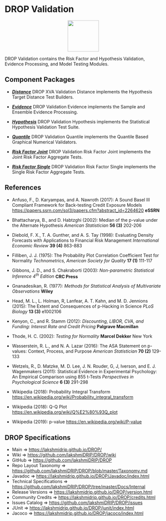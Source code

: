 # DROP Validation

<p align="center"><img src="https://github.com/lakshmiDRIP/DROP/blob/master/DRIP_Logo.gif?raw=true" width="100"></p>

DROP Validation contains the Risk Factor and Hypothesis Validation, Evidence Processing, and Model Testing Modules.


## Component Packages

 * [***Distance***](https://github.com/lakshmiDRIP/DROP/tree/master/src/main/java/org/drip/validation/distance)
 DROP XVA Validation Distance implements the Hypothesis Target Distance Test Builders.

 * [***Evidence***](https://github.com/lakshmiDRIP/DROP/tree/master/src/main/java/org/drip/validation/evidence)
 DROP Validation Evidence implements the Sample and Ensemble Evidence Processing.

 * [***Hypothesis***](https://github.com/lakshmiDRIP/DROP/tree/master/src/main/java/org/drip/validation/hypothesis)
 DROP Validation Hypothesis implements the Statistical Hypothesis Validation Test Suite.

 * [***Quantile***](https://github.com/lakshmiDRIP/DROP/tree/master/src/main/java/org/drip/validation/quantile)
 DROP Validation Quantile implements the Quantile Based Graphical Numerical Validators.

 * [***Risk Factor Joint***](https://github.com/lakshmiDRIP/DROP/tree/master/src/main/java/org/drip/validation/riskfactorjoint)
 DROP Validation Risk Factor Joint implements the Joint Risk Factor Aggregate Tests.

 * [***Risk Factor Single***](https://github.com/lakshmiDRIP/DROP/tree/master/src/main/java/org/drip/validation/riskfactorsingle)
 DROP Validation Risk Factor Single implements the Single Risk Factor Aggregate Tests.


## References

 * Anfuso, F., D. Karyampas, and A. Nawroth (2017): A Sound Basel III Compliant Framework for Back-testing Credit Exposure Models https://papers.ssrn.com/sol3/papers.cfm?abstract_id=2264620 <b>eSSRN</b>

 * Bhattacharya, B., and D. Habtzghi (2002): Median of the p-value under the Alternate Hypothesis <i>American Statistician</i> <b>56 (3)</b> 202-206

 * Diebold, F. X., T. A. Gunther, and A. S. Tay (1998): Evaluating Density Forecasts with Applications to Financial Risk Management <i>International Economic Review</i> <b>39 (4)</b> 863-883

 * Filliben, J. J. (1975): The Probability Plot Correlation Coefficient Test for Normality <i>Technometrics, American Society for Quality</i> <b>17 (1)</b> 111-117

 * Gibbons, J. D., and S. Chakraborti (2003): <i>Non-parametric Statistical Inference 4<sup>th</sup> Edition</i> <b>CRC Press</b>

 * Gnanadesikan, R. (1977): <i>Methods for Statistical Analysis of Multivariate Observations</i> <b>Wiley</b>

 * Head, M. L., L. Holman, R, Lanfear, A. T. Kahn, and M. D. Jennions (2015): The Extent and Consequences of p-Hacking in Science <i>PLoS Biology</i> <b>13 (3)</b> e1002106

 * Kenyon, C., and R. Stamm (2012): <i>Discounting, LIBOR, CVA, and Funding: Interest Rate and Credit Pricing</i> <b>Palgrave Macmillan</b>

 * Thode, H. C. (2002): <i>Testing for Normality</i> <b>Marcel Dekker</b> New York

 * Wasserstein, R. L., and N. A. Lazar (2016): The ASA Statement on p-values: Context, Process, and Purpose <i>American Statistician</i> <b>70 (2)</b> 129-133

 * Wetzels, R., D. Matzke, M. D. Lee, J. N. Rouder, G, J, Iverson, and E. J. Wagenmakers (2011): Statistical Evidence in Experimental Psychology: An Empirical Comparison using 855 t-Tests <i>Perspectives in Psychological Science</i> <b>6 (3)</b> 291-298

 * Wikipedia (2018): Probability Integral Transform https://en.wikipedia.org/wiki/Probability_integral_transform

 * Wikipedia (2018): Q-Q Plot https://en.wikipedia.org/wiki/Q%E2%80%93Q_plot

 * Wikipedia (2019): p-value https://en.wikipedia.org/wiki/P-value


## DROP Specifications

 * Main                     => https://lakshmidrip.github.io/DROP/
 * Wiki                     => https://github.com/lakshmiDRIP/DROP/wiki
 * GitHub                   => https://github.com/lakshmiDRIP/DROP
 * Repo Layout Taxonomy     => https://github.com/lakshmiDRIP/DROP/blob/master/Taxonomy.md
 * Javadoc                  => https://lakshmidrip.github.io/DROP/Javadoc/index.html
 * Technical Specifications => https://github.com/lakshmiDRIP/DROP/tree/master/Docs/Internal
 * Release Versions         => https://lakshmidrip.github.io/DROP/version.html
 * Community Credits        => https://lakshmidrip.github.io/DROP/credits.html
 * Issues Catalog           => https://github.com/lakshmiDRIP/DROP/issues
 * JUnit                    => https://lakshmidrip.github.io/DROP/junit/index.html
 * Jacoco                   => https://lakshmidrip.github.io/DROP/jacoco/index.html
